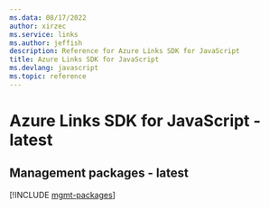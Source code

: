 ```yaml
---
ms.data: 08/17/2022
author: xirzec
ms.service: links
ms.author: jeffish
description: Reference for Azure Links SDK for JavaScript
title: Azure Links SDK for JavaScript
ms.devlang: javascript
ms.topic: reference
---
```

# Azure Links SDK for JavaScript - latest

## Management packages - latest
[!INCLUDE [mgmt-packages](links-mgmt-index.md)]